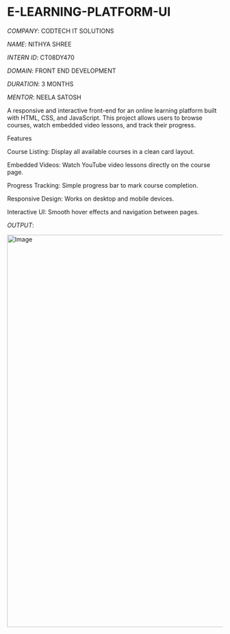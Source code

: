 # E-LEARNING-PLATFORM-UI

*COMPANY*: CODTECH IT SOLUTIONS

*NAME*: NITHYA SHREE

*INTERN ID*: CT08DY470

*DOMAIN*: FRONT END DEVELOPMENT

*DURATION*: 3 MONTHS

*MENTOR*: NEELA SATOSH

A responsive and interactive front-end for an online learning platform built with HTML, CSS, and JavaScript. This project allows users to browse courses, watch embedded video lessons, and track their progress.

Features

Course Listing: Display all available courses in a clean card layout.

Embedded Videos: Watch YouTube video lessons directly on the course page.

Progress Tracking: Simple progress bar to mark course completion.

Responsive Design: Works on desktop and mobile devices.

Interactive UI: Smooth hover effects and navigation between pages.

*OUTPUT*:

<img width="1869" height="917" alt="Image" src="https://github.com/user-attachments/assets/e18e343a-0eab-4e72-a059-f4fe737722ec" />
